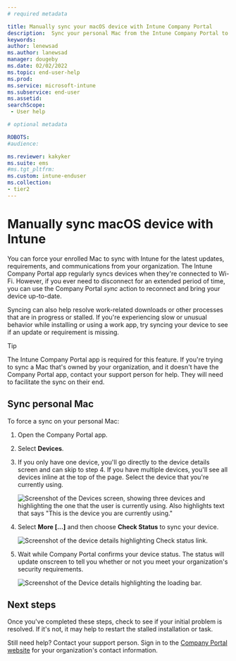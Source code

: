 ```yaml
---
# required metadata

title: Manually sync your macOS device with Intune Company Portal
description:  Sync your personal Mac from the Intune Company Portal to get the latest updates and requirements from your organization.  
keywords:
author: lenewsad
ms.author: lanewsad
manager: dougeby
ms.date: 02/02/2022
ms.topic: end-user-help
ms.prod:
ms.service: microsoft-intune
ms.subservice: end-user
ms.assetid: 
searchScope:
 - User help

# optional metadata

ROBOTS:  
#audience:

ms.reviewer: kakyker
ms.suite: ems
#ms.tgt_pltfrm:
ms.custom: intune-enduser
ms.collection:
- tier2
---
```



# Manually sync macOS device with Intune  

You can force your enrolled Mac to sync with Intune for the latest updates, requirements, and communications from your organization. The Intune Company Portal app regularly syncs devices when they're connected to Wi-Fi. However, if you ever need to disconnect for an extended period of time, you can use the Company Portal *sync* action to reconnect and bring your device up-to-date.  
 
Syncing can also help resolve work-related downloads or other processes that are in progress or stalled. If you're experiencing slow or unusual behavior while installing or using a work app, try syncing your device to see if an update or requirement is missing.  

>[!TIP]
> The Intune Company Portal app is required for this feature. If you're trying to sync a Mac that's owned by your organization, and it doesn't have the Company Portal app, contact your support person for help. They will need to facilitate the sync on their end.          

## Sync personal Mac  

 To force a sync on your personal Mac:  

1. Open the Company Portal app.

2. Select **Devices**.  
3. If you only have one device, you'll go directly to the device details screen and can skip to step 4. If you have multiple devices, you'll see all devices inline at the top of the page. Select the device that you're currently using. 

    ![Screenshot of the Devices screen, showing three devices and highlighting the one that the user is currently using. Also highlights text that says "This is the device you are currently using."](./media/macos-sync-1-company-portal-2006.png)

4. Select **More [...]** and then choose **Check Status** to sync your device. 

    ![Screenshot of the device details highlighting Check status link.](./media/macos-sync-2-company-portal-2006.png)  

5. Wait while Company Portal confirms your device status. The status will update onscreen to tell you whether or not you meet your organization's security requirements. 

     ![Screenshot of the Device details highlighting the loading bar.](./media/macos-sync-3-company-portal-2006.png)  

## Next steps
Once you've completed these steps, check to see if your initial problem is resolved. If it's not, it may help to restart the stalled installation or task. 

Still need help? Contact your support person. Sign in to the [Company Portal website](https://go.microsoft.com/fwlink/?linkid=2010980) for your organization's contact information.  

